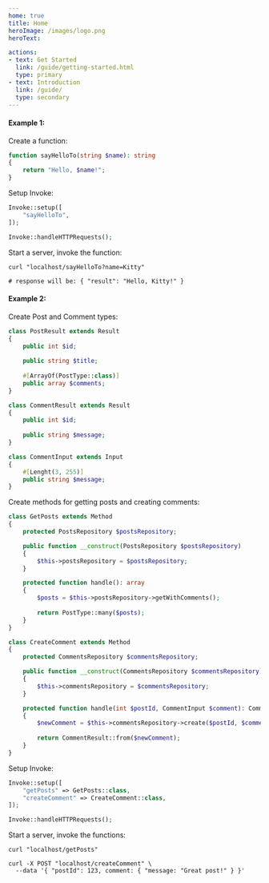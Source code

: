 ```yaml
---
home: true
title: Home
heroImage: /images/logo.png
heroText: 

actions:
- text: Get Started
  link: /guide/getting-started.html
  type: primary
- text: Introduction
  link: /guide/
  type: secondary
---
```


#### Example 1:

Create a function:

```php
function sayHelloTo(string $name): string
{
    return "Hello, $name!";
}
```

Setup Invoke:

```php
Invoke::setup([
    "sayHelloTo",
]);

Invoke::handleHTTPRequests();
```

Start a server, invoke the function:

```shell
curl "localhost/sayHelloTo?name=Kitty"

# response will be: { "result": "Hello, Kitty!" }
```

#### Example 2:

Create Post and Comment types:

```php
class PostResult extends Result
{
    public int $id;
    
    public string $title;
    
    #[ArrayOf(PostType::class)]
    public array $comments;
}
```

```php
class CommentResult extends Result
{
    public int $id;
    
    public string $message;
}

class CommentInput extends Input
{
    #[Lenght(3, 255)]
    public string $message;
}
```

Create methods for getting posts and creating comments:

```php
class GetPosts extends Method
{
    protected PostsRepository $postsRepository;

    public function __construct(PostsRepository $postsRepository)
    {
        $this->postsRepository = $postsRepository;
    }

    protected function handle(): array
    {
        $posts = $this->postsRepository->getWithComments();
    
        return PostType::many($posts);
    }
}

class CreateComment extends Method
{
    protected CommentsRepository $commentsRepository;

    public function __construct(CommentsRepository $commentsRepository)
    {
        $this->commentsRepository = $commentsRepository;
    }

    protected function handle(int $postId, CommentInput $comment): CommentResult
    {
        $newComment = $this->commentsRepository->create($postId, $comment);
    
        return CommentResult::from($newComment);
    }
}
```

Setup Invoke:

```php
Invoke::setup([
    "getPosts" => GetPosts::class,
    "createComment" => CreateComment::class,
]);

Invoke::handleHTTPRequests();
```

Start a server, invoke the functions:

```shell
curl "localhost/getPosts"
```

```shell
curl -X POST "localhost/createComment" \
  --data '{ "postId": 123, comment: { "message: "Great post!" } }'
```
